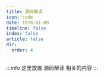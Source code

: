 ```yaml
---
title: 源码解读
icon: code
date: 1978-01-09
timeline: false
index: false
article: false
dir:
  order: 4
---
```


:::info
这里放置 源码解读 相关的内容
:::

<AutoCatalog />
